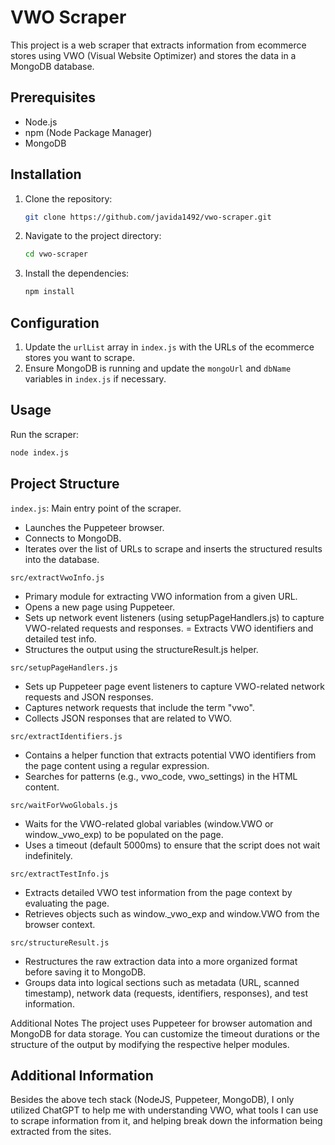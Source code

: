 # VWO Scraper

This project is a web scraper that extracts information from ecommerce stores using VWO (Visual Website Optimizer) and stores the data in a MongoDB database.

## Prerequisites

- Node.js
- npm (Node Package Manager)
- MongoDB

## Installation

1. Clone the repository:
   ```sh
   git clone https://github.com/javida1492/vwo-scraper.git
   ```
2. Navigate to the project directory:
   ```sh
   cd vwo-scraper
   ```
3. Install the dependencies:
   ```sh
   npm install
   ```

## Configuration

1. Update the `urlList` array in `index.js` with the URLs of the ecommerce stores you want to scrape.
2. Ensure MongoDB is running and update the `mongoUrl` and `dbName` variables in `index.js` if necessary.

## Usage

Run the scraper:

```sh
node index.js
```

## Project Structure

`index.js`: Main entry point of the scraper.

- Launches the Puppeteer browser.
- Connects to MongoDB.
- Iterates over the list of URLs to scrape and inserts the structured results into the database.

`src/extractVwoInfo.js`

- Primary module for extracting VWO information from a given URL.
- Opens a new page using Puppeteer.
- Sets up network event listeners (using setupPageHandlers.js) to capture VWO-related requests and responses.
  = Extracts VWO identifiers and detailed test info.
- Structures the output using the structureResult.js helper.

`src/setupPageHandlers.js`

- Sets up Puppeteer page event listeners to capture VWO-related network requests and JSON responses.
- Captures network requests that include the term "vwo".
- Collects JSON responses that are related to VWO.

`src/extractIdentifiers.js`

- Contains a helper function that extracts potential VWO identifiers from the page content using a regular expression.
- Searches for patterns (e.g., vwo_code, vwo_settings) in the HTML content.

`src/waitForVwoGlobals.js`

- Waits for the VWO-related global variables (window.VWO or window.\_vwo_exp) to be populated on the page.
- Uses a timeout (default 5000ms) to ensure that the script does not wait indefinitely.

`src/extractTestInfo.js`

- Extracts detailed VWO test information from the page context by evaluating the page.
- Retrieves objects such as window.\_vwo_exp and window.VWO from the browser context.

`src/structureResult.js`

- Restructures the raw extraction data into a more organized format before saving it to MongoDB.
- Groups data into logical sections such as metadata (URL, scanned timestamp), network data (requests, identifiers, responses), and test information.

Additional Notes
The project uses Puppeteer for browser automation and MongoDB for data storage. You can customize the timeout durations or the structure of the output by modifying the respective helper modules.

## Additional Information

Besides the above tech stack (NodeJS, Puppeteer, MongoDB), I only utilized ChatGPT to help me with understanding VWO, what tools I can use to scrape information from it, and helping break down the information being extracted from the sites.
